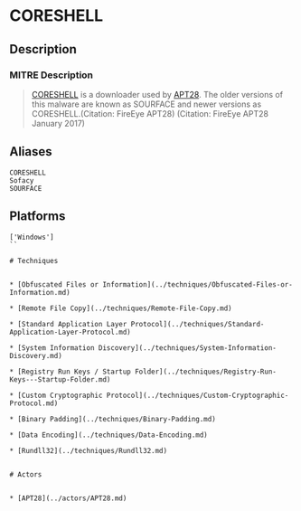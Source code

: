 
# CORESHELL

## Description

### MITRE Description

> [CORESHELL](https://attack.mitre.org/software/S0137) is a downloader used by [APT28](https://attack.mitre.org/groups/G0007). The older versions of this malware are known as SOURFACE and newer versions as CORESHELL.(Citation: FireEye APT28) (Citation: FireEye APT28 January 2017)

## Aliases

```
CORESHELL
Sofacy
SOURFACE
```

## Platforms

```
['Windows']
``

# Techniques


* [Obfuscated Files or Information](../techniques/Obfuscated-Files-or-Information.md)

* [Remote File Copy](../techniques/Remote-File-Copy.md)
    
* [Standard Application Layer Protocol](../techniques/Standard-Application-Layer-Protocol.md)
    
* [System Information Discovery](../techniques/System-Information-Discovery.md)
    
* [Registry Run Keys / Startup Folder](../techniques/Registry-Run-Keys---Startup-Folder.md)
    
* [Custom Cryptographic Protocol](../techniques/Custom-Cryptographic-Protocol.md)
    
* [Binary Padding](../techniques/Binary-Padding.md)
    
* [Data Encoding](../techniques/Data-Encoding.md)
    
* [Rundll32](../techniques/Rundll32.md)
    

# Actors


* [APT28](../actors/APT28.md)

